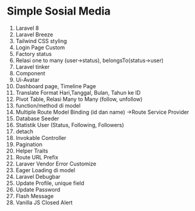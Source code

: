 # Simple Sosial Media
1. Laravel 8
2. Laravel Breeze
3. Tailwind CSS styling
4. Login Page Custom
5. Factory status
6. Relasi one to many (user->status), belongsTo(status->user)
7. Laravel tinker
8. Component
9. Ui-Avatar
10. Dashboard page, Timeline Page
11. Translate Format Hari,Tanggal, Bulan, Tahun ke ID
12. Pivot Table, Relasi Many to Many (follow, unfollow)
13. function/method di model 
14. Multiple Route Model Binding (id dan name) ->Route Service Provider
15. Database Seeder
16. Statistik User (Status, Following, Followers)
17. detach
18. Invokable Controller
19. Pagination
20. Helper Traits
21. Route URL Prefix
22. Laraver Vendor Error Customize
23. Eager Loading di model
24. Laravel Debugbar
25. Update Profile, unique field
26. Update Password
27. Flash Message
28. Vanilla JS Closed Alert 